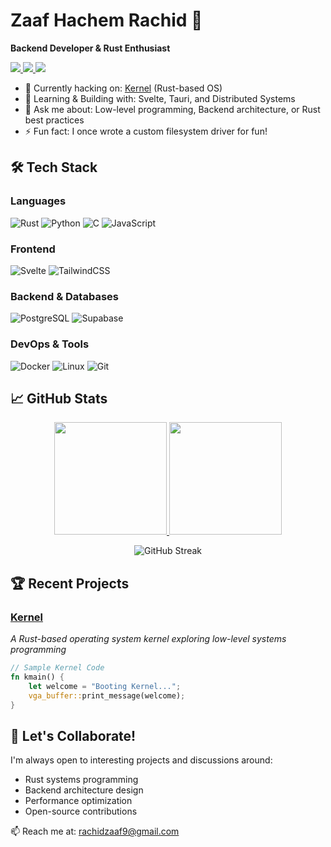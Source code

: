 
# Zaaf Hachem Rachid 🚀

**Backend Developer & Rust Enthusiast**

<p align="left">
  <a href="https://zaafhachem.vercel.app" target="_blank">
    <img src="https://img.shields.io/badge/Portfolio-%23000000.svg?style=for-the-badge&logo=vercel&logoColor=white"/>
  </a>
  <a href="mailto:rachidzaaf9@gmail.com">
    <img src="https://img.shields.io/badge/Email-D14836?style=for-the-badge&logo=gmail&logoColor=white"/>
  </a>
  <a href="https://discord.com/users/ra_ed_4">
    <img src="https://img.shields.io/badge/Discord-%235865F2.svg?style=for-the-badge&logo=discord&logoColor=white"/>
  </a>
</p>


+ 🔭 Currently hacking on: [Kernel](http://zaafhachem.vercel.app/rsKernel) (Rust-based OS)
+ 🌱 Learning & Building with: Svelte, Tauri, and Distributed Systems
+ 💬 Ask me about: Low-level programming, Backend architecture, or Rust best practices
+ ⚡ Fun fact: I once wrote a custom filesystem driver for fun!

## 🛠️ Tech Stack

### **Languages**
![Rust](https://img.shields.io/badge/Rust-000000?style=for-the-badge&logo=rust&logoColor=white)
![Python](https://img.shields.io/badge/Python-3776AB?style=for-the-badge&logo=python&logoColor=white)
![C](https://img.shields.io/badge/C-00599C?style=for-the-badge&logo=c&logoColor=white)
![JavaScript](https://img.shields.io/badge/JavaScript-F7DF1E?style=for-the-badge&logo=javascript&logoColor=black)

### **Frontend**
![Svelte](https://img.shields.io/badge/Svelte-FF3E00?style=for-the-badge&logo=svelte&logoColor=white)
![TailwindCSS](https://img.shields.io/badge/Tailwind_CSS-38B2AC?style=for-the-badge&logo=tailwind-css&logoColor=white)

### **Backend & Databases**
![PostgreSQL](https://img.shields.io/badge/PostgreSQL-316192?style=for-the-badge&logo=postgresql&logoColor=white)
![Supabase](https://img.shields.io/badge/Supabase-3ECF8E?style=for-the-badge&logo=supabase&logoColor=white)

### **DevOps & Tools**
![Docker](https://img.shields.io/badge/Docker-2496ED?style=for-the-badge&logo=docker&logoColor=white)
![Linux](https://img.shields.io/badge/Linux-FCC624?style=for-the-badge&logo=linux&logoColor=black)
![Git](https://img.shields.io/badge/Git-F05032?style=for-the-badge&logo=git&logoColor=white)

## 📈 GitHub Stats

<p align="center">
  <a href="https://github.com/ZAAFHachemrachid">
    <img height="180em" src="https://github-readme-stats.vercel.app/api?username=ZAAFHachemrachid&show_icons=true&theme=dark&include_all_commits=true&count_private=true"/>
    <img height="180em" src="https://github-readme-stats.vercel.app/api/top-langs/?username=ZAAFHachemrachid&layout=compact&langs_count=8&theme=dark"/>
  </a>
</p>

<p align="center">
  <img src="https://github-readme-streak-stats.herokuapp.com/?user=ZAAFHachemrachid&theme=dark" alt="GitHub Streak"/>
</p>

## 🏆 Recent Projects

### [Kernel](http://zaafhachem.vercel.app/rsKernel)
_A Rust-based operating system kernel exploring low-level systems programming_
```rust
// Sample Kernel Code
fn kmain() {
    let welcome = "Booting Kernel...";
    vga_buffer::print_message(welcome);
}
```

## 🤝 Let's Collaborate!

I'm always open to interesting projects and discussions around:
- Rust systems programming
- Backend architecture design
- Performance optimization
- Open-source contributions

📫 Reach me at: [rachidzaaf9@gmail.com](mailto:rachidzaaf9@gmail.com)
